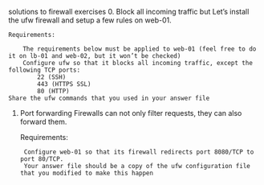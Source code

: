 solutions to firewall exercises
0. Block all incoming traffic but
    Let’s install the ufw firewall and setup a few rules on web-01.

    Requirements:

        The requirements below must be applied to web-01 (feel free to do it on lb-01 and web-02, but it won’t be checked)
        Configure ufw so that it blocks all incoming traffic, except the following TCP ports:
            22 (SSH)
            443 (HTTPS SSL)
            80 (HTTP)
    Share the ufw commands that you used in your answer file

1. Port forwarding
    Firewalls can not only filter requests, they can also forward them.

    Requirements:

        Configure web-01 so that its firewall redirects port 8080/TCP to port 80/TCP.
        Your answer file should be a copy of the ufw configuration file that you modified to make this happen
